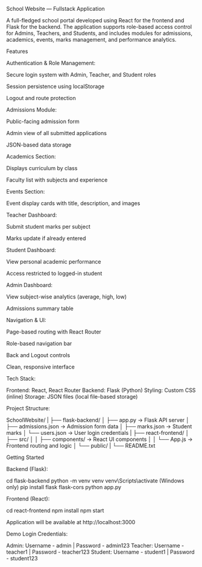 School Website — Fullstack Application

A full-fledged school portal developed using React for the frontend and Flask for the backend. The application supports role-based access control for Admins, Teachers, and Students, and includes modules for admissions, academics, events, marks management, and performance analytics.

Features

Authentication & Role Management:

Secure login system with Admin, Teacher, and Student roles

Session persistence using localStorage

Logout and route protection

Admissions Module:

Public-facing admission form

Admin view of all submitted applications

JSON-based data storage

Academics Section:

Displays curriculum by class

Faculty list with subjects and experience

Events Section:

Event display cards with title, description, and images

Teacher Dashboard:

Submit student marks per subject

Marks update if already entered

Student Dashboard:

View personal academic performance

Access restricted to logged-in student

Admin Dashboard:

View subject-wise analytics (average, high, low)

Admissions summary table

Navigation & UI:

Page-based routing with React Router

Role-based navigation bar

Back and Logout controls

Clean, responsive interface

Tech Stack:

Frontend: React, React Router
Backend: Flask (Python)
Styling: Custom CSS (inline)
Storage: JSON files (local file-based storage)

Project Structure:

SchoolWebsite/
|
├── flask-backend/
│ ├── app.py -> Flask API server
│ ├── admissions.json -> Admission form data
│ ├── marks.json -> Student marks
│ └── users.json -> User login credentials
|
├── react-frontend/
│ ├── src/
│ │ ├── components/ -> React UI components
│ │ └── App.js -> Frontend routing and logic
│ └── public/
|
└── README.txt

Getting Started

Backend (Flask):

cd flask-backend
python -m venv venv
venv\Scripts\activate (Windows only)
pip install flask flask-cors
python app.py

Frontend (React):

cd react-frontend
npm install
npm start

Application will be available at http://localhost:3000

Demo Login Credentials:

Admin: Username - admin | Password - admin123
Teacher: Username - teacher1 | Password - teacher123
Student: Username - student1 | Password - student123
